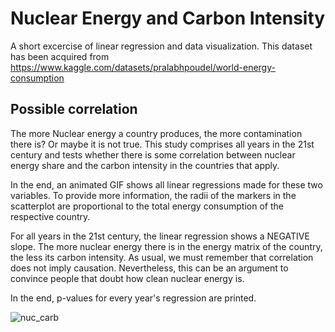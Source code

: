 # Nuclear Energy and Carbon Intensity

A short excercise of linear regression and data visualization.
This dataset has been acquired from https://www.kaggle.com/datasets/pralabhpoudel/world-energy-consumption

## Possible correlation

The more Nuclear energy a country produces, the more contamination there is? Or maybe it is not true.
This study comprises all years in the 21st century and tests whether there is some correlation between nuclear energy share and the carbon intensity 
in the countries that apply.

In the end, an animated GIF shows all linear regressions made for these two variables. To provide more information, the radii of the markers in the scatterplot are 
proportional to the total energy consumption of the respective country.

For all years in the 21st century, the linear regression shows a NEGATIVE slope. The more nuclear energy there is in the energy matrix of the country, the less its
carbon intensity. As usual, we must remember that correlation does not imply causation. Nevertheless, this can be an argument to convince people that doubt how clean nuclear energy is.

In the end, p-values for every year's regression are printed.


![nuc_carb](https://github.com/ArnaldoMatute/NuclearAndCarbon/assets/63328827/cdc2a5d8-62f2-428e-b74f-7eeb662dda35)
